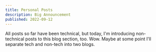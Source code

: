 ```yaml
---
title: Personal Posts
description: Big Announcement
published: 2022-09-12
---
```


All posts so far have been technical, but today, I'm introducing non-technical posts to this blog section, too. Wow. Maybe at some point I'll separate tech and non-tech into two blogs.
